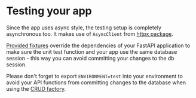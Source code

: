 # Testing your app

Since the app uses async style, the testing setup is completely asynchronous too. It makes use of `AsyncClient`
from [httpx package](https://www.python-httpx.org).

[Provided fixtures](tests/conftest.py) override the dependencies of your FastAPI application to make sure
the unit test function and your app use the same database session - this way you can avoid committing your
changes to the db session.

Please don't forget to export `ENVIRONMENT=test` into your environment to avoid your API functions from
committing changes to the database when using the [CRUD factory](app/db/crud/base.py).  
